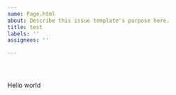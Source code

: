 ```yaml
---
name: Page.html
about: Describe this issue template's purpose here.
title: test
labels: ''
assignees: ''

---
```


<html>
<header><title>This is title</title></header>
<body>
Hello world
</body>
</html>

